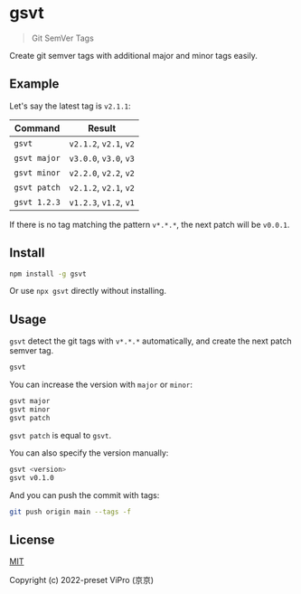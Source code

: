 # gsvt

> Git SemVer Tags

Create git semver tags with additional major and minor tags easily.

## Example

Let's say the latest tag is `v2.1.1`:

| Command      | Result                 |
| ------------ | ---------------------- |
| `gsvt`       | `v2.1.2`, `v2.1`, `v2` |
| `gsvt major` | `v3.0.0`, `v3.0`, `v3` |
| `gsvt minor` | `v2.2.0`, `v2.2`, `v2` |
| `gsvt patch` | `v2.1.2`, `v2.1`, `v2` |
| `gsvt 1.2.3` | `v1.2.3`, `v1.2`, `v1` |

If there is no tag matching the pattern `v*.*.*`, the next patch will be `v0.0.1`.

## Install

```sh
npm install -g gsvt
```

Or use `npx gsvt` directly without installing.

## Usage

`gsvt` detect the git tags with `v*.*.*` automatically, and create the next patch
semver tag.

```sh
gsvt
```

You can increase the version with `major` or `minor`:

```sh
gsvt major
gsvt minor
gsvt patch
```

`gsvt patch` is equal to `gsvt`.

You can also specify the version manually:

```sh
gsvt <version>
gsvt v0.1.0
```

And you can push the commit with tags:

```sh
git push origin main --tags -f
```

## License

[MIT](https://github.com/VdustR/gsvt/blob/main/LICENSE)

Copyright (c) 2022-preset ViPro (京京)
